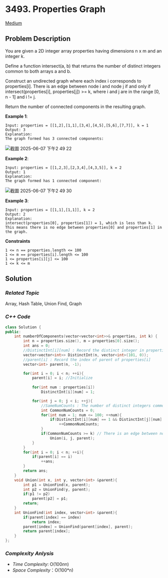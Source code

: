 # 3493. Properties Graph
[Medium](https://leetcode.com/problems/properties-graph/description/)

## Problem Description

You are given a 2D integer array properties having dimensions n x m and an integer k.

Define a function intersect(a, b) that returns the number of distinct integers common to both arrays a and b.

Construct an undirected graph where each index i corresponds to properties[i]. There is an edge between node i and node j if and only if intersect(properties[i], properties[j]) >= k, where i and j are in the range [0, n - 1] and i != j.

Return the number of connected components in the resulting graph.

**Example 1**:
```
Input: properties = [[1,2],[1,1],[3,4],[4,5],[5,6],[7,7]], k = 1
Output: 3
Explanation:
The graph formed has 3 connected components:
```

![截圖 2025-06-07 下午2 49 22](https://github.com/user-attachments/assets/d86d30e8-ecb6-472d-ac74-f59101f2e857)

**Example 2**:
```
Input: properties = [[1,2,3],[2,3,4],[4,3,5]], k = 2
Output: 1
Explanation:
The graph formed has 1 connected component:
```

![截圖 2025-06-07 下午2 49 30](https://github.com/user-attachments/assets/517b822f-d2fe-47e2-952a-c42acb7a2fa6)

**Example 3**:
```
Input: properties = [[1,1],[1,1]], k = 2
Output: 2
Explanation:
intersect(properties[0], properties[1]) = 1, which is less than k. This means there is no edge between properties[0] and properties[1] in the graph.
```

**Constraints**
```
1 <= n == properties.length <= 100
1 <= m == properties[i].length <= 100
1 <= properties[i][j] <= 100
1 <= k <= m
```

## Solution

### _Related Topic_
   Array, Hash Table, Union Find, Graph

### _C++ Code_
```cpp
class Solution {
public:
    int numberOfComponents(vector<vector<int>>& properties, int k) {
        int n = properties.size(), m = properties[0].size();
        int ans = 0;
        //DistinctInt[i][num] : Record the distinct integer in properties[i]. 1 means that 'num' is existed in properties[i].
        vector<vector<int>> DistinctInt(n, vector<int>(101, 0));
        //parent[i] : Record the index of parent of properties[i]
        vector<int> parent(n, -1);

        for(int i = 0; i < n; ++i){
            parent[i] = i; //Initialize
            
            for(int num : properties[i])
                DistinctInt[i][num] = 1;

            for(int j = 0; j < i; ++j){
                //SameNumCounts : The number of distinct integers common to both arrays 'i' and 'j'.
                int CommonNumCounts = 0;
                for(int num = 1; num <= 100; ++num){
                    if(DistinctInt[i][num] == 1 && DistinctInt[j][num] == 1)
                        ++CommonNumCounts;
                }
                if(CommonNumCounts >= k) // There is an edge between node i and node j 
                    Union(i, j, parent);
            }
        }
        for(int i = 0; i < n; ++i){
            if(parent[i] == i)
                ++ans;
        }
        return ans;
    }
    void Union(int x, int y, vector<int> &parent){
        int p1 = UnionFind(x, parent);
        int p2 = UnionFind(y, parent);
        if(p1 != p2)
            parent[p2] = p1;
        return;
    }
    int UnionFind(int index, vector<int> &parent){
        if(parent[index] == index)
            return index;
        parent[index] = UnionFind(parent[index], parent);
        return parent[index];
    }
};
```

### _Complexity Anlysis_
- _Time Complexity_: O(100*n*n)
- _Space Complexity_：O(100*n)
